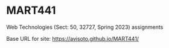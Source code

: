# MART441
Web Technologies (Sect: 50, 32727, Spring 2023) assignments

Base URL for site:
https://avisoto.github.io/MART441/
